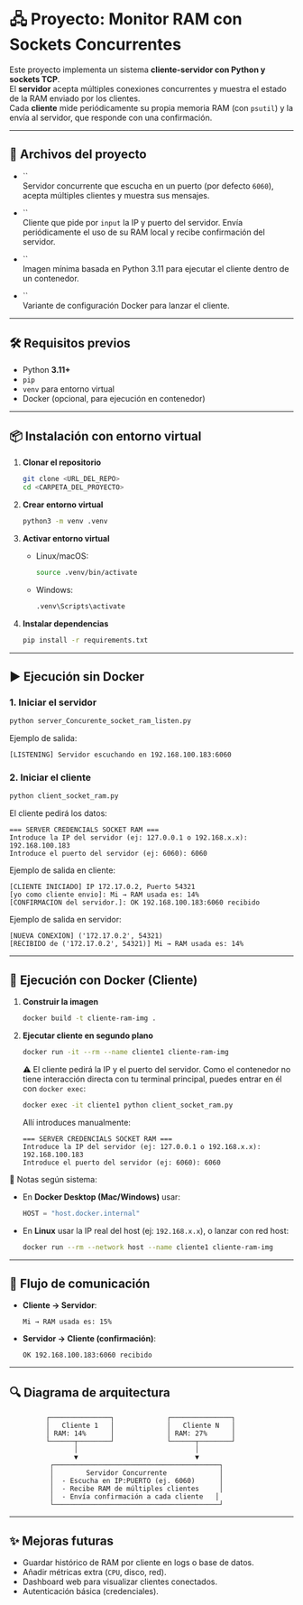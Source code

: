 # 🖧 Proyecto: Monitor RAM con Sockets Concurrentes

Este proyecto implementa un sistema **cliente-servidor con Python y sockets TCP**.\
El **servidor** acepta múltiples conexiones concurrentes y muestra el estado de la RAM enviado por los clientes.\
Cada **cliente** mide periódicamente su propia memoria RAM (con `psutil`) y la envía al servidor, que responde con una confirmación.

---

## 📂 Archivos del proyecto

- ``\
  Servidor concurrente que escucha en un puerto (por defecto `6060`), acepta múltiples clientes y muestra sus mensajes.

- ``\
  Cliente que pide por `input` la IP y puerto del servidor. Envía periódicamente el uso de su RAM local y recibe confirmación del servidor.

- ``\
  Imagen mínima basada en Python 3.11 para ejecutar el cliente dentro de un contenedor.

- ``\
  Variante de configuración Docker para lanzar el cliente.

---

## 🛠️ Requisitos previos

- Python **3.11+**
- `pip`
- `venv` para entorno virtual
- Docker (opcional, para ejecución en contenedor)

---

## 📦 Instalación con entorno virtual

1. **Clonar el repositorio**

   ```bash
   git clone <URL_DEL_REPO>
   cd <CARPETA_DEL_PROYECTO>
   ```

2. **Crear entorno virtual**

   ```bash
   python3 -m venv .venv
   ```

3. **Activar entorno virtual**

   - Linux/macOS:
     ```bash
     source .venv/bin/activate
     ```
   - Windows:
     ```bash
     .venv\Scripts\activate
     ```

4. **Instalar dependencias**

   ```bash
   pip install -r requirements.txt
   ```

---

## ▶️ Ejecución sin Docker

### 1. Iniciar el servidor

```bash
python server_Concurente_socket_ram_listen.py
```

Ejemplo de salida:

```
[LISTENING] Servidor escuchando en 192.168.100.183:6060
```

### 2. Iniciar el cliente

```bash
python client_socket_ram.py
```

El cliente pedirá los datos:

```
=== SERVER CREDENCIALS SOCKET RAM ===
Introduce la IP del servidor (ej: 127.0.0.1 o 192.168.x.x): 192.168.100.183
Introduce el puerto del servidor (ej: 6060): 6060
```

Ejemplo de salida en cliente:

```
[CLIENTE INICIADO] IP 172.17.0.2, Puerto 54321
[yo como cliente envio]: Mi → RAM usada es: 14%
[CONFIRMACION del servidor.]: OK 192.168.100.183:6060 recibido
```

Ejemplo de salida en servidor:

```
[NUEVA CONEXION] ('172.17.0.2', 54321)
[RECIBIDO de ('172.17.0.2', 54321)] Mi → RAM usada es: 14%
```

---

## 🐳 Ejecución con Docker (Cliente)

1. **Construir la imagen**

   ```bash
   docker build -t cliente-ram-img .
   ```

2. **Ejecutar cliente en segundo plano**

   ```bash
   docker run -it --rm --name cliente1 cliente-ram-img
   ```

   ⚠️ El cliente pedirá la IP y el puerto del servidor. Como el contenedor no tiene interacción directa con tu terminal principal, puedes entrar en él con `docker exec`:

   ```bash
   docker exec -it cliente1 python client_socket_ram.py
   ```

   Allí introduces manualmente:

   ```
   === SERVER CREDENCIALS SOCKET RAM ===
   Introduce la IP del servidor (ej: 127.0.0.1 o 192.168.x.x): 192.168.100.183
   Introduce el puerto del servidor (ej: 6060): 6060
   ```

📌 Notas según sistema:

- En **Docker Desktop (Mac/Windows)** usar:
  ```python
  HOST = "host.docker.internal"
  ```
- En **Linux** usar la IP real del host (ej: `192.168.x.x`), o lanzar con red host:
  ```bash
  docker run --rm --network host --name cliente1 cliente-ram-img
  ```

---

## 📖 Flujo de comunicación

- **Cliente → Servidor**:

  ```
  Mi → RAM usada es: 15%
  ```

- **Servidor → Cliente (confirmación)**:

  ```
  OK 192.168.100.183:6060 recibido
  ```

---

## 🔍 Diagrama de arquitectura

```text
         ┌───────────────┐             ┌───────────────┐
         │   Cliente 1   │             │   Cliente N   │
         │ RAM: 14%      │             │ RAM: 27%      │
         └──────┬────────┘             └──────┬────────┘
                │                             │
                ▼                             ▼
          ┌─────────────────────────────────────────┐
          │        Servidor Concurrente             │
          │  - Escucha en IP:PUERTO (ej. 6060)      │
          │  - Recibe RAM de múltiples clientes     │
          │  - Envía confirmación a cada cliente   │
          └─────────────────────────────────────────┘
```

---

## ✨ Mejoras futuras

- Guardar histórico de RAM por cliente en logs o base de datos.
- Añadir métricas extra (`CPU`, disco, red).
- Dashboard web para visualizar clientes conectados.
- Autenticación básica (credenciales).


